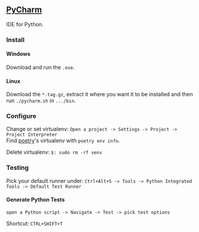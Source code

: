 ## [PyCharm](https://www.jetbrains.com/pycharm/)

IDE for Python.  

### Install

#### Windows

Download and run the `.exe`.  

#### Linux

Download the `*.tag.gz`, extract it where you want it to be installed and then run `./pycharm.sh` in `.../bin`.  

### Configure

Change or set virtualenv: `Open a project -> Settings -> Project -> Project Interpreter`  
Find [poetry](../../Software/BuildTool/poetry)'s virtualenv with `poetry env info`.  

Delete virtualenv: `$: sudo rm -rf venv`

### Testing

Pick your default runner under: `Ctrl+Alt+S -> Tools -> Python Integrated Tools -> Default Test Runner`

#### Generate Python Tests

```
open a Python script -> Navigate -> Test -> pick test options
```

Shortcut: `CTRL+SHIFT+T`
